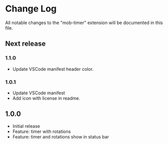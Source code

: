 # Change Log
All notable changes to the "mob-timer" extension will be documented in this file.


## Next release

### 1.1.0

- Update VSCode manifest header color.

### 1.0.1

- Update VSCode manifest
- Add icon with license in readme.

## 1.0.0
- Initial release
- Feature: timer with rotations
- Feature: timer and rotations show in status bar